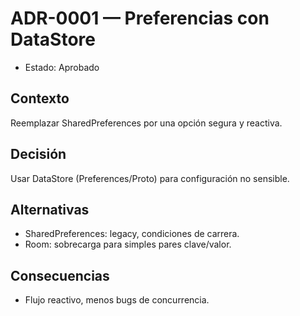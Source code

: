 # ADR-0001 — Preferencias con DataStore

- Estado: Aprobado

## Contexto
Reemplazar SharedPreferences por una opción segura y reactiva.

## Decisión
Usar DataStore (Preferences/Proto) para configuración no sensible.

## Alternativas
- SharedPreferences: legacy, condiciones de carrera.
- Room: sobrecarga para simples pares clave/valor.

## Consecuencias
- Flujo reactivo, menos bugs de concurrencia.

